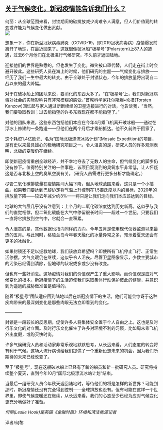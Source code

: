 <!--1593373918000-->
[关于气候变化，新冠疫情能告诉我们什么？](https://cn.ft.com/story/001088309?full=y)
------

<div></div><div class="story-lead">何丽：从全球范围来看，封锁期间的碳排放减少尚难令人满意，但人们价值观的转变或许能为气候变化做出贡献。</div><div class=" story-image image"><img src="https://thumbor.ftacademy.cn/unsafe/1340x754/https://thumbor.ftacademy.cn/unsafe/picture/0/000096500_piclink.jpg"></div><div class="story-body"><div id="story-body-container"><p>想象一下，你在新型冠状病毒肺炎（COVID-19，即2019冠状病毒病）疫情爆发前离开了地球，在最近回来了。这就很像破冰船“极星号”(Polarstern)上87人的遭遇，过去6个月他们在北极进行气候研究，不久前才返回陆地。</p><p>迎接他们的世界是熟悉的，但也发生了变化。微笑被口罩代替，人们走在街上时会避开彼此。这些研究人员在海上的时候，他们研究的主题——气候变化与排放——经历了我们一生中最大的转变。由于全球处于封锁状态，今年的排放量将出现自二战以来的最大降幅。</p><p>对于在破冰船上的团队来说，要消化的东西太多了。“在‘极星号’上，我们对新冠病毒对社会的实际影响只有非常模糊的感受。”首席科学家托尔斯滕•坎措(Torsten Kanzow)回忆起与家人通过断断续续的卫星连接进行的对话，他告诉我，“当然，我们要吸取教训；过去能指望的许多东西现在都不能指望了。”</p><p>对他的团队来说，这些东西包括他们本应在今年4月乘飞机离开破冰船——通过在浮冰上修建的一条跑道——但他们在两个月后才乘船抵达。他不久前终于回家了。</p><div  data-o-ads-name="mpu-middle1" class="o-ads in-article-advert" data-o-ads-formats-default="false"  data-o-ads-formats-small="FtcMobileMpu"  data-o-ads-formats-medium="FtcMpu" data-o-ads-formats-large="FtcMpu" data-o-ads-formats-extra="FtcMpu" data-o-ads-targeting="cnpos=middle1;" data-cy='[{"devices":["PC","iPhoneWeb","AndroidWeb","iPhoneApp","AndroidApp"],"pattern":"MPU","position":"Middle1","container":"mpuInStory"}]'></div><p>这个耗资1.4亿欧元、名为“国际北极漂流冰站计划”(Mosaic Expedition)的项目，是有史以来最具雄心的极地研究项目之一。令人沮丧的是，研究人员的许多观测表明，北极的变暖仍在继续。</p><p>即使新冠疫情重创全球经济，并不幸地夺去了无数人的生命，但气候变化的脚步仍没有停下。值得特别关注的一件事是，该项目观测到的臭氧水平非常低，让人怀疑这是否与北极上空的臭氧空洞有关。（研究人员需进行更多分析才能确定。）</p><p>尽管二氧化碳排放量在疫情期间大幅下降，但从地球范围来看，这只是一个小插曲。如果我们要达到巴黎协定将气温上升控制在1.5摄氏度以内的目标，2020年的排放量下降——较去年减少约8%——将只是让我们走向我们本应该达到的目标。</p><p>地球的大气层几乎没有注意到：上个月的二氧化碳浓度达到历史新高。这似乎与我们的直觉相悖，但二氧化碳能在大气中停留很长时间——超过一个世纪。只要我们一直将它排放到空气中，它就会一直积累。</p><p>令人沮丧的是，其他数据也指向同样的方向。今年五月是使用现代仪器监测以来最热的五月。与此同时，格陵兰岛今年春天融化的冰量异常之多，预示着夏天还会有更多的冰融化。</p><p>如果封锁还不足以拯救地球，我们该放弃希望吗？即使所有飞机停止飞行、正常生活停摆，大气变暖仍在继续，这似乎令人沮丧。尽管卫星图像显示，少数主要城市的污染已经得到清除，但地球的状况或多或少没有改变。</p><div data-o-ads-name="mpu-middle2" class="o-ads in-article-advert" data-o-ads-formats-default="false"  data-o-ads-formats-small="FtcMobileMpu"  data-o-ads-formats-medium="false" data-o-ads-formats-large="false" data-o-ads-formats-extra="false" data-o-ads-targeting="cnpos=middle2;" data-cy='[{"devices":["iPhoneWeb","AndroidWeb","iPhoneApp","AndroidApp"],"pattern":"MPU","position":"Middle2","container":"mpuInStory"}]'></div><p>但也有一些好消息。这场疫情对我们的价值观产生了重大影响，而价值观是应对气候变化的根本。新冠疫情下的生活迫使我们采取集体行动保护彼此的健康，并意识到为遥远的威胁做准备是值得的。</p><p>随着“极星号”团队适应回到陆地以后在新冠疫情下的生活，他们可能会惊讶于这种疾病带来的最深刻变化是那些肉眼无法立即看到的变化。</p><p>————</p><p>封锁是一段较长的反思期，促使许多人将集体安全置于个人自由之上。这也是及时行乐文化的对立面。及时行乐文化催生了许多对环境不利的习惯，比如周末乘飞机外出度假，或购买快时尚。</p><p>许多气候研究人员和活动家非常乐观地默默思考，从长远来看，人们态度的转变将有利于气候。这场大流行病也给我们提供了一个重新设想未来的机会，因为我们所期待的未来已经改变了。</p><div data-o-ads-name="mpu-middle3" class="o-ads in-article-advert" data-o-ads-formats-default="false"  data-o-ads-formats-small="FtcMobileMpu"  data-o-ads-formats-medium="false" data-o-ads-formats-large="false" data-o-ads-formats-extra="false" data-o-ads-targeting="cnpos=middle3;" data-cy='[{"devices":["iPhoneWeb","AndroidWeb","iPhoneApp","AndroidApp"],"pattern":"MPU","position":"Middle3","container":"mpuInStory"}]'></div><p>至于“极星号”，现在这艘破冰船上已经有了新的船员和新一批研究人员。研究将持续整个夏天，直到今年10月“国际北极漂流冰站计划”结束。</p><p>当最后一组研究人员今年秋天返回陆地时，等待他们的将是怎样的新世界？可能到那时，新冠疫情还没有完全得到控制——全球排放也没有。但有可能在这样一个世界里，即使气候变暖还在继续，从长远来看，我们的心态至少已经为应对气候变化更充分地做好了准备。</p><p><i>何丽(Leslie Hook)是英国《金融时报》环境和清洁能源记者</i></p><p>译者/何黎</p></div><div class="clearfloat"></div></div>
